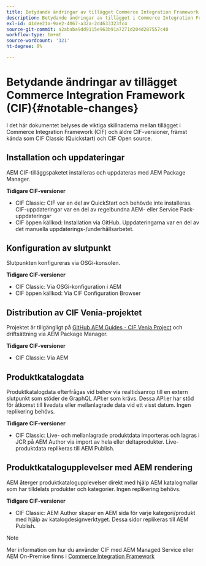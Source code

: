 ```yaml
---
title: Betydande ändringar av tillägget Commerce Integration Framework (CIF)
description: Betydande ändringar av tillägget i Commerce Integration Framework (CIF) jämfört med tidigare CIF-versioner.
exl-id: 41dee21a-9ae2-4067-a32a-2d4633323fc4
source-git-commit: a2ababa9dd9115e963b91a7271d204d287557c40
workflow-type: tm+mt
source-wordcount: '321'
ht-degree: 0%

---
```


# Betydande ändringar av tillägget Commerce Integration Framework (CIF){#notable-changes}

I det här dokumentet belyses de viktiga skillnaderna mellan tillägget i Commerce Integration Framework (CIF) och äldre CIF-versioner, främst kända som CIF Classic (Quickstart) och CIF Open source.

## Installation och uppdateringar

AEM CIF-tilläggspaketet installeras och uppdateras med AEM Package Manager.

**Tidigare CIF-versioner**

* CIF Classic: CIF var en del av QuickStart och behövde inte installeras. CIF-uppdateringar var en del av regelbundna AEM- eller Service Pack-uppdateringar
* CIF öppen källkod: Installation via GitHub. Uppdateringarna var en del av det manuella uppdaterings-/underhållsarbetet.

## Konfiguration av slutpunkt

Slutpunkten konfigureras via OSGi-konsolen.

**Tidigare CIF-versioner**

* CIF Classic: Via OSGi-konfiguration i AEM
* CIF öppen källkod: Via CIF Configuration Browser

## Distribution av CIF Venia-projektet

Projektet är tillgängligt på [GitHub AEM Guides - CIF Venia Project](https://github.com/adobe/aem-cif-guides-venia) och driftsättning via AEM Package Manager.

**Tidigare CIF-versioner**

* CIF Classic: Via AEM

## Produktkatalogdata

Produktkatalogdata efterfrågas vid behov via realtidsanrop till en extern slutpunkt som stöder de GraphQL API:er som krävs. Dessa API:er har stöd för åtkomst till livedata eller mellanlagrade data vid ett visst datum. Ingen replikering behövs.

**Tidigare CIF-versioner**

* CIF Classic: Live- och mellanlagrade produktdata importeras och lagras i JCR på AEM Author via import av hela eller deltaprodukter. Live-produktdata replikeras till AEM Publish.

## Produktkatalogupplevelser med AEM rendering

AEM återger produktkatalogupplevelser direkt med hjälp AEM katalogmallar som har tilldelats produkter och kategorier. Ingen replikering behövs.

**Tidigare CIF-versioner**

* CIF Classic: AEM Author skapar en AEM sida för varje kategori/produkt med hjälp av katalogdesignverktyget. Dessa sidor replikeras till AEM Publish.

>[!NOTE]
>
>Mer information om hur du använder CIF med AEM Managed Service eller AEM On-Premise finns i [Commerce Integration Framework](https://www.adobe.io/apis/experiencecloud/commerce-integration-framework/getting-started.html)

